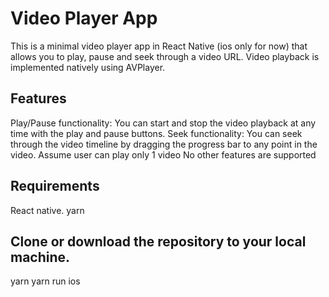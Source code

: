 # Video Player App
This is a minimal video player app in React Native (ios only for now) that allows you to play, pause and seek through a video URL. Video playback is implemented natively using AVPlayer.


## Features
Play/Pause functionality: You can start and stop the video playback at any time with the play and pause buttons.
Seek functionality: You can seek through the video timeline by dragging the progress bar to any point in the video.
Assume user can play only 1 video
No other features are supported

## Requirements
React native.
yarn


## Clone or download the repository to your local machine.
yarn 
yarn run ios